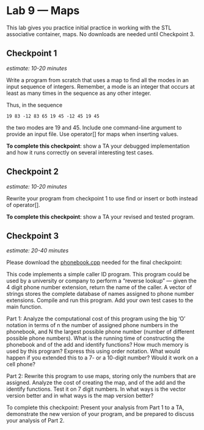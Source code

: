 # Lab 9 — Maps

This lab gives you practice initial practice in working with the STL associative container, maps. No downloads
are needed until Checkpoint 3.

## Checkpoint 1
*estimate: 10-20 minutes*

Write a program from scratch that uses a map to find all the modes in an input sequence of integers.
Remember, a mode is an integer that occurs at least as many times in the sequence as any other integer.

Thus, in the sequence

```console
19 83 -12 83 65 19 45 -12 45 19 45
```

the two modes are 19 and 45. Include one command-line argument to provide an input file. Use operator[] for maps when inserting values.

**To complete this checkpoint**: show a TA your debugged implementation and how it runs correctly on several interesting test cases.

## Checkpoint 2
*estimate: 10-20 minutes*

Rewrite your program from checkpoint 1 to use find or insert or both instead of operator[].

**To complete this checkpoint**: show a TA your revised and tested program.

## Checkpoint 3
*estimate: 20-40 minutes*

Please download the [phonebook.cpp](phonebook.cpp) needed for the final checkpoint:

This code implements a simple caller ID program. This program could be used by a university or company
to perform a “reverse lookup” — given the 4 digit phone number extension, return the name of the caller. A
vector of strings stores the complete database of names assigned to phone number extensions. Compile and
run this program. Add your own test cases to the main function.

Part 1: Analyze the computational cost of this program using the big ‘O’ notation in terms of n the number
of assigned phone numbers in the phonebook, and N the largest possible phone number (number of different
possible phone numbers). What is the running time of constructing the phonebook and of the add and
identify functions? How much memory is used by this program? Express this using order notation. What
would happen if you extended this to a 7- or a 10-digit number? Would it work on a cell phone?

Part 2: Rewrite this program to use maps, storing only the numbers that are assigned. Analyze the cost of
creating the map, and of the add and the identify functions. Test it on 7 digit numbers. In what ways is the
vector version better and in what ways is the map version better?

To complete this checkpoint: Present your analysis from Part 1 to a TA, demonstrate the new version
of your program, and be prepared to discuss your analysis of Part 2.
